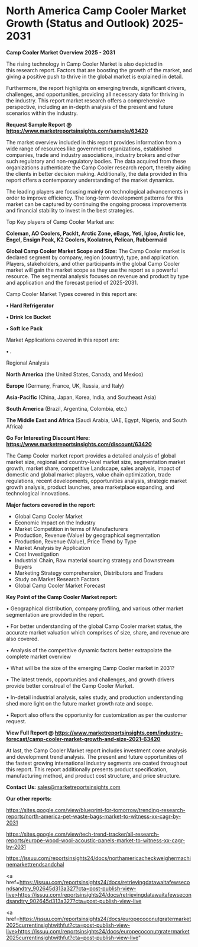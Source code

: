 # North America Camp Cooler Market Growth (Status and Outlook) 2025-2031

<Strong> Camp Cooler Market Overview 2025 - 2031</strong>

The rising technology in Camp Cooler Market is also depicted in this research report. Factors that are boosting the growth of the market, and giving a positive push to thrive in the global market is explained in detail.

Furthermore, the report highlights on emerging trends, significant drivers, challenges, and opportunities, providing all necessary data for thriving in the industry. This report market research offers a comprehensive perspective, including an in-depth analysis of the present and future scenarios within the industry.

<strong>Request Sample Report @ <a href=https://www.marketreportsinsights.com/sample/63420>https://www.marketreportsinsights.com/sample/63420</a></strong>

The market overview included in this report provides information from a wide range of resources like government organizations, established companies, trade and industry associations, industry brokers and other such regulatory and non-regulatory bodies. The data acquired from these organizations authenticate the Camp Cooler research report, thereby aiding the clients in better decision making. Additionally, the data provided in this report offers a contemporary understanding of the market dynamics.

The leading players are focusing mainly on technological advancements in order to improve efficiency. The long-term development patterns for this market can be captured by continuing the ongoing process improvements and financial stability to invest in the best strategies.

Top Key players of Camp Cooler Market are:

<strong>Coleman, AO Coolers, PackIt, Arctic Zone, eBags, Yeti, Igloo, Arctic Ice, Engel, Ensign Peak, K2 Coolers, Koolatron, Pelican, Rubbermaid</strong>

<strong><b>Global Camp Cooler Market Scope and Size:</b></strong>
The Camp Cooler market is declared segment by company, region (country), type, and application. Players, stakeholders, and other participants in the global Camp Cooler market will gain the market scope as they use the report as a powerful resource. The segmental analysis focuses on revenue and product by type and application and the forecast period of 2025-2031.

Camp Cooler Market Types covered in this report are:

<strong>• Hard Refrigerator

• Drink Ice Bucket

• Soft Ice Pack</strong>

Market Applications covered in this report are:

<strong>• .</strong> 

Regional Analysis

<strong>North America</strong> (the United States, Canada, and Mexico)

<strong>Europe</strong> (Germany, France, UK, Russia, and Italy)

<strong>Asia-Pacific</strong> (China, Japan, Korea, India, and Southeast Asia)

<strong>South America</strong> (Brazil, Argentina, Colombia, etc.)

<strong>The Middle East and Africa</strong> (Saudi Arabia, UAE, Egypt, Nigeria, and South Africa)

<strong>Go For Interesting Discount Here: <a href=https://www.marketreportsinsights.com/discount/63420>https://www.marketreportsinsights.com/discount/63420</a></strong>

The Camp Cooler market report provides a detailed analysis of global market size, regional and country-level market size, segmentation market growth, market share, competitive Landscape, sales analysis, impact of domestic and global market players, value chain optimization, trade regulations, recent developments, opportunities analysis, strategic market growth analysis, product launches, area marketplace expanding, and technological innovations.

<strong><b>Major factors covered in the report:</b></strong>
<ul>
  <li>Global Camp Cooler Market </li>
  <li>Economic Impact on the Industry</li>
  <li>Market Competition in terms of Manufacturers</li>
  <li>Production, Revenue (Value) by geographical segmentation</li>
  <li>Production, Revenue (Value), Price Trend by Type</li>
  <li>Market Analysis by Application</li>
  <li>Cost Investigation</li>
  <li>Industrial Chain, Raw material sourcing strategy and Downstream Buyers</li>
  <li>Marketing Strategy comprehension, Distributors and Traders</li>
  <li>Study on Market Research Factors</li>
  <li>Global Camp Cooler Market Forecast</li>
</ul>

<strong><b>Key Point of the Camp Cooler Market report:</b></strong>

• Geographical distribution, company profiling, and various other market segmentation are provided in the report.

• For better understanding of the global Camp Cooler market status, the accurate market valuation which comprises of size, share, and revenue are also covered.

• Analysis of the competitive dynamic factors better extrapolate the complete market overview

• What will be the size of the emerging Camp Cooler market in 2031?

• The latest trends, opportunities and challenges, and growth drivers provide better construal of the Camp Cooler Market.

• In-detail industrial analysis, sales study, and production understanding shed more light on the future market growth rate and scope.

• Report also offers the opportunity for customization as per the customer request.

<strong><b>View Full Report @ <a href=https://www.marketreportsinsights.com/industry-forecast/camp-cooler-market-growth-and-size-2021-63420>https://www.marketreportsinsights.com/industry-forecast/camp-cooler-market-growth-and-size-2021-63420</a></b></strong>


At last, the Camp Cooler Market report includes investment come analysis and development trend analysis. The present and future opportunities of the fastest growing international industry segments are coated throughout this report. This report additionally presents product specification, manufacturing method, and product cost structure, and price structure.

<strong>Contact Us:</strong>
sales@marketreportsinsights.com

<strong>Our other reports:</strong>

<a href=https://sites.google.com/view/blueprint-for-tomorrow/trending-research-reports/north-america-pet-waste-bags-market-to-witness-xx-cagr-by-2031>https://sites.google.com/view/blueprint-for-tomorrow/trending-research-reports/north-america-pet-waste-bags-market-to-witness-xx-cagr-by-2031</a>

<a href=https://sites.google.com/view/tech-trend-tracker/all-research-reports/europe-wood-wool-acoustic-panels-market-to-witness-xx-cagr-by-2031>https://sites.google.com/view/tech-trend-tracker/all-research-reports/europe-wood-wool-acoustic-panels-market-to-witness-xx-cagr-by-2031</a>

<a href=https://issuu.com/reportsinsights24/docs/northamericacheckweighermachinemarkettrendsandchal>https://issuu.com/reportsinsights24/docs/northamericacheckweighermachinemarkettrendsandchal</a>

<a href=https://issuu.com/reportsinsights24/docs/retrievingdatawaitafewsecondsandtry_902645d313a327?cta=post-publish-view-live>https://issuu.com/reportsinsights24/docs/retrievingdatawaitafewsecondsandtry_902645d313a327?cta=post-publish-view-live</a>

<a href=https://issuu.com/reportsinsights24/docs/europecoconutgratermarket2025currentinsightwithfut?cta=post-publish-view-live>https://issuu.com/reportsinsights24/docs/europecoconutgratermarket2025currentinsightwithfut?cta=post-publish-view-live</a>"
